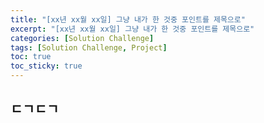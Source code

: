 ```yaml
---
title: "[xx년 xx월 xx일] 그냥 내가 한 것중 포인트를 제목으로"
excerpt: "[xx년 xx월 xx일] 그냥 내가 한 것중 포인트를 제목으로"
categories: [Solution Challenge]
tags: [Solution Challenge, Project]
toc: true
toc_sticky: true
---
```


## ㄷㄱㄷㄱ

